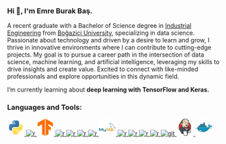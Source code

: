 ### Hi 👋, I'm Emre Burak Baş.

A recent graduate with a Bachelor of Science degree in [Industrial Engineering](https://ie.boun.edu.tr) from [Boğaziçi University](https://boun.edu.tr), specializing in data science. Passionate about technology and driven by a desire to learn and grow, I thrive in innovative environments where I can contribute to cutting-edge projects. My goal is to pursue a career path in the intersection of data science, machine learning, and artificial intelligence, leveraging my skills to drive insights and create value. Excited to connect with like-minded professionals and explore opportunities in this dynamic field.

I’m currently learning about **deep learning with TensorFlow and Keras.**

<!--### Connect with me:

connect_with_me = {  
    "instagram": "https://instagram.com/emreburakbas",  
    "linkedin": "https://linkedin.com/in/emreburakbas",  
    "kaggle": "https://kaggle.com/emreburakbas",  
    "hackerrank": "https://www.hackerrank.com/emreburakbas"  
} -->

<h3 align="left">Languages and Tools:</h3>
<p align="left" class="bg-white">
  <!-- <a href="http://www.open-std.org/jtc1/sc22/wg14/" target="_blank">
    <img src="https://raw.githubusercontent.com/devicons/devicon/master/icons/c/c-original.svg" alt="c" width="40" height="40"/>
  </a>
  <a href="https://isocpp.org/" target="_blank">
    <img src="https://raw.githubusercontent.com/devicons/devicon/master/icons/cplusplus/cplusplus-original.svg" alt="cplusplus" width="40" height="40"/>
  </a> -->
  <!-- <a href="https://www.ecma-international.org/publications-and-standards/standards/ecma-262/" target="_blank">
    <img src="https://raw.githubusercontent.com/devicons/devicon/master/icons/javascript/javascript-original.svg" alt="javascript" width="40" height="40"/>
  </a>
  <a href="https://www.microsoft.com/en-us/microsoft-365/excel" target="_blank">
    <img src="https://img-prod-cms-rt-microsoft-com.akamaized.net/cms/api/am/imageFileData/RE4Ihuj?ver=35ad&q=90&m=6&h=48&w=48&b=%23FFFFFFFF&l=f&o=t&aim=true" alt="mysql" width="40" height="40"/>
  </a> -->
  <a href="https://www.python.org" target="_blank">
    <img src="https://raw.githubusercontent.com/devicons/devicon/master/icons/python/python-original.svg" alt="python" width="40" height="40"/>
  </a>
  <!--
  <a href="https://reactjs.org/" target="_blank">
    <img src="https://raw.githubusercontent.com/devicons/devicon/master/icons/react/react-original-wordmark.svg" alt="react" width="40" height="40"/>
  </a> -->
  <a href="https://scikit-learn.org/" target="_blank">
    <img src="https://avatars.githubusercontent.com/u/365630?s=200&v=4" alt="r" width="" height="40"/>
  </a>
  <a href="https://www.tensorflow.org/" target="_blank">
    <img src="https://raw.githubusercontent.com/devicons/devicon/master/icons/tensorflow/tensorflow-original.svg" alt="r" width="40" height="40"/>
  </a>
  <a href="https://rasa.com/" target="_blank">
    <img src="https://info.rasa.com/hubfs/Rasa_January2020/Images/rasa-logo-square-ef3444fc36faec97ae8bd7bfb568996d.svg" alt="r" width="" height="40"/>
  </a>
  <a href="https://www.r-project.org/" target="_blank">
    <img src="https://www.r-project.org/Rlogo.png" alt="r" width="53.3" height="40"/>
  </a>
  <a href="https://www.tidyverse.org" target="_blank">
    <img src="https://www.tidyverse.org/images/hex-tidyverse.png" alt="r" width="" height="40"/>
  </a>
  <a href="https://mlflow.org/" target="_blank">
    <img src="https://avatars.githubusercontent.com/u/39938107?s=200&v=4" alt="r" width="" height="40"/>
  </a>
  <a href="https://www.mysql.com/" target="_blank">
    <img src="https://raw.githubusercontent.com/devicons/devicon/master/icons/mysql/mysql-original-wordmark.svg" alt="mysql" width="40" height="40"/>
  </a>
  <a href="https://spark.apache.org/" target="_blank">
    <img src="https://upload.wikimedia.org/wikipedia/commons/f/f3/Apache_Spark_logo.svg" alt="r" width="" height="40"/>
  </a>
  <a href="https://kafka.apache.org/" target="_blank">
    <img src="https://svn.apache.org/repos/asf/kafka/site/logos/originals/jpg/ICON%20-%20Black%20on%20White.jpg" alt="r" width="" height="40"/>
  </a>
  <a href="https://airflow.apache.org/" target="_blank">
    <img src="https://www.apache.org/logos/res/airflow/airflow-3.png" alt="r" width="" height="40"/>
  </a>
  <a href="https://delta.io/" target="_blank">
    <img src="https://delta.io/static/3bd8fea55ff57287371f4714232cd4ef/f3063/delta-lake-logo.png" alt="r" width="" height="40"/>
  </a>
    <a href="https://git-scm.com/" target="_blank">
    <img src="https://www.vectorlogo.zone/logos/git-scm/git-scm-icon.svg" alt="git" width="40" height="40"/>
  </a>
  <a href="https://www.jenkins.io/" target="_blank">
    <img src="https://raw.githubusercontent.com/devicons/devicon/master/icons/jenkins/jenkins-original.svg" alt="r" width="" height="40"/>
  </a>
  <a href="https://www.docker.com/" target="_blank">
    <img src="https://raw.githubusercontent.com/devicons/devicon/master/icons/docker/docker-original.svg" alt="r" width="" height="40"/>
  </a>

</p>

<!--
**Emreburak1/Emreburak1** is a ✨ _special_ ✨ repository because its `README.md` (this file) appears on your GitHub profile.

Here are some ideas to get you started:

- 🔭 I’m currently working on ...
- 🌱 I’m currently learning ...
- 👯 I’m looking to collaborate on ...
- 🤔 I’m looking for help with ...
- 💬 Ask me about ...
- 📫 How to reach me: ...
- 😄 Pronouns: ...
- ⚡ Fun fact: ...
-->
